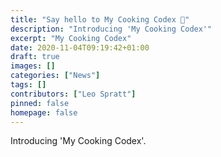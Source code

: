 ```yaml
---
title: "Say hello to My Cooking Codex 👋"
description: "Introducing 'My Cooking Codex'"
excerpt: "My Cooking Codex"
date: 2020-11-04T09:19:42+01:00
draft: true
images: []
categories: ["News"]
tags: []
contributors: ["Leo Spratt"]
pinned: false
homepage: false
---
```


Introducing 'My Cooking Codex'.
